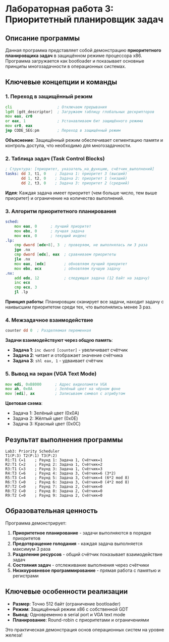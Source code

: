 # Лабораторная работа 3: Приоритетный планировщик задач

## Описание программы

Данная программа представляет собой демонстрацию **приоритетного планировщика задач** в защищённом режиме процессора x86. Программа загружается как bootloader и показывает основные принципы многозадачности в операционных системах.

## Ключевые концепции и команды

### 1. Переход в защищённый режим
```asm
cli                    ; Отключаем прерывания
lgdt [gdt_descriptor]  ; Загружаем таблицу глобальных дескрипторов
mov eax, cr0
or eax, 1              ; Устанавливаем бит защищённого режима
mov cr0, eax
jmp CODE_SEG:pm        ; Переход в защищённый режим
```

**Объяснение**: Защищённый режим обеспечивает сегментацию памяти и контроль доступа, что необходимо для многозадачности.

### 2. Таблица задач (Task Control Blocks)
```asm
; Структура: [приоритет, указатель_на_функцию, счётчик_выполнений]
tasks: dd 3, t1, 0    ; Задача 1: приоритет 3 (высший)
       dd 1, t2, 0    ; Задача 2: приоритет 1 (низший)  
       dd 2, t3, 0    ; Задача 3: приоритет 2 (средний)
```

**Идея**: Каждая задача имеет приоритет (чем больше число, тем выше приоритет) и ограничение на количество выполнений.

### 3. Алгоритм приоритетного планирования
```asm
sched:
    mov eax, 0      ; лучший приоритет
    mov ebx, 0      ; лучшая задача
    mov ecx, 0      ; текущий индекс
.lp:
    cmp dword [edx+8], 3  ; проверяем, не выполнялась ли 3 раза
    jge .nx
    cmp dword [edx], eax  ; сравниваем приоритеты
    jle .nx
    mov eax, [edx]        ; обновляем лучший приоритет
    mov ebx, ecx          ; обновляем лучшую задачу
.nx:
    add edx, 12           ; следующая задача (12 байт на задачу)
    inc ecx
    cmp ecx, 3
    jl .lp
```

**Принцип работы**: Планировщик сканирует все задачи, находит задачу с наивысшим приоритетом среди тех, что выполнялись менее 3 раз.

### 4. Межзадачное взаимодействие
```asm
counter dd 0  ; Разделяемая переменная
```

**Задачи взаимодействуют через общую память**:
- **Задача 1**: `inc dword [counter]` - увеличивает счётчик
- **Задача 2**: читает и отображает значение счётчика
- **Задача 3**: `shl eax, 1` - удваивает счётчик

### 5. Вывод на экран (VGA Text Mode)
```asm
mov edi, 0xB8000      ; Адрес видеопамяти VGA
mov ah, 0x0A          ; Зелёный цвет на чёрном фоне
mov [edi], ax         ; Записываем символ с атрибутом
```

**Цветовая схема**:
- Задача 1: Зелёный цвет (0x0A)
- Задача 2: Жёлтый цвет (0x0E)  
- Задача 3: Красный цвет (0x0C)

## Результат выполнения программы

```
Lab3: Priority Scheduler
T1(P:3) T2(P:1) T3(P:2)
R1:T1 C=1    ; Раунд 1: Задача 1, Счётчик=1
R2:T1 C=2    ; Раунд 2: Задача 1, Счётчик=2  
R3:T1 C=3    ; Раунд 3: Задача 1, Счётчик=3
R4:T3 C=6    ; Раунд 4: Задача 3, Счётчик=6 (3*2)
R5:T3 C=4    ; Раунд 5: Задача 3, Счётчик=4 (6*2 mod 8)
R6:T3 C=0    ; Раунд 6: Задача 3, Счётчик=0 (4*2 mod 8)
R7:T2 C=0    ; Раунд 7: Задача 2, Счётчик=0
R8:T2 C=0    ; Раунд 8: Задача 2, Счётчик=0
R9:T2 C=0    ; Раунд 9: Задача 2, Счётчик=0
```

## Образовательная ценность

Программа демонстрирует:

1. **Приоритетное планирование** - задачи выполняются в порядке приоритетов
2. **Предотвращение голодания** - каждая задача выполняется максимум 3 раза
3. **Разделение ресурсов** - общий счётчик показывает взаимодействие задач
4. **Состояния задач** - отслеживание выполнения через счётчики
5. **Низкоуровневое программирование** - прямая работа с памятью и регистрами

## Ключевые особенности реализации

- **Размер**: Точно 512 байт (ограничение bootloader)
- **Режим**: Защищённый режим x86 с собственной GDT
- **Вывод**: Одновременно в serial port и VGA text mode
- **Планирование**: Round-robin с приоритетами и ограничениями

Это практическая демонстрация основ операционных систем на уровне железа!